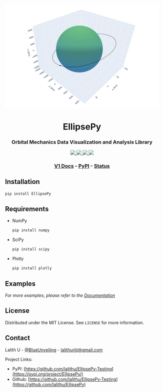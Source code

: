 <!-- EllipsePy | Lalith Uriti 2021 -->

<p align="center"><img src="images/orbit.png"></p>

<h1 align="center">EllipsePy</h1>

<h3 align="center">
Orbital Mechanics Data Visualization and Analysis Library
</h3>

<p align="center">

<a href="https://github.com/r-spacex/SpaceX-API/releases">
<img src="https://img.shields.io/github/contributors/lalithu/EllipsePy?style=flat-square">
</a>

<a href="https://en.wikipedia.org/wiki/Representational_state_transfer">
<img src="https://img.shields.io/github/issues/lalithu/EllipsePy?style=flat-square">
</a>

<a href="https://hub.docker.com/r/jakewmeyer/spacex-api/">
<img src="https://img.shields.io/github/v/release/lalithu/EllipsePy?style=flat-square">
</a>

<a href="https://github.com/r-spacex/SpaceX-API/actions?query=workflow%3ATest">
<img src="https://img.shields.io/github/license/lalithu/EllipsePy?style=flat-square">
</a>

</p>

<h3 align="center">

<a href="https://github.com/lalithu/EllipsePy">V1 Docs</a> - <a href="https://pypi.org/project/EllipsePy">PyPI</a> - <a href="https://github.com/lalithu/EllipsePy/issues">Status</a>
<br/>

</h3>

## Installation

```sh
pip install EllipsePy
```

## Requirements

- NumPy

  ```sh
  pip install numpy
  ```

- SciPy

  ```sh
  pip install scipy
  ```

- Plotly
  ```sh
  pip install plotly
  ```

## Examples

_For more examples, please refer to the [Documentation](https://github.com/lalithu/EllipsePy)_

## License

Distributed under the MIT License. See `LICENSE` for more information.

## Contact

Lalith U - [@BlueUnveiling](https://twitter.com/BlueUnveiling) - lalithuriti@gmail.com

Project Links:

- PyPI: [https://github.com/lalithu/EllipsePy-Testing](https://pypi.org/project/EllipsePy/)
- Github: [https://github.com/lalithu/EllipsePy-Testing](https://github.com/lalithu/EllipsePy)
